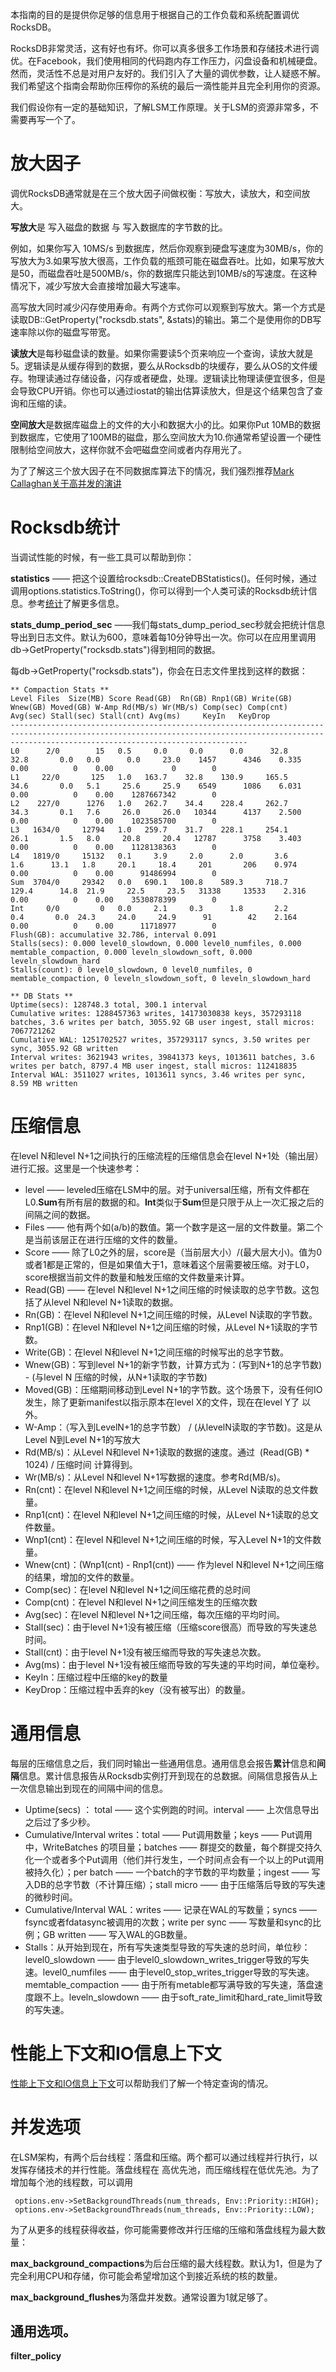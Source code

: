 本指南的目的是提供你足够的信息用于根据自己的工作负载和系统配置调优RocksDB。

RocksDB非常灵活，这有好也有坏。你可以真多很多工作场景和存储技术进行调优。在Facebook，我们使用相同的代码跑内存工作压力，闪盘设备和机械硬盘。然而，灵活性不总是对用户友好的。我们引入了大量的调优参数，让人疑惑不解。我们希望这个指南会帮助你压榨你的系统的最后一滴性能并且完全利用你的资源。

我们假设你有一定的基础知识，了解LSM工作原理。关于LSM的资源非常多，不需要再写一个了。

# 放大因子

调优RocksDB通常就是在三个放大因子间做权衡：写放大，读放大，和空间放大。

**写放大**是 写入磁盘的数据 与 写入数据库的字节数的比。

例如，如果你写入 10MS/s 到数据库，然后你观察到硬盘写速度为30MB/s，你的写放大为3.如果写放大很高，工作负载的瓶颈可能在磁盘吞吐。比如，如果写放大是50，而磁盘吞吐是500MB/s，你的数据库只能达到10MB/s的写速度。在这种情况下，减少写放大会直接增加最大写速率。

高写放大同时减少闪存使用寿命。有两个方式你可以观察到写放大。第一个方式是读取DB::GetProperty("rocksdb.stats", &stats)的输出。第二个是使用你的DB写速率除以你的磁盘写带宽。

**读放大**是每秒磁盘读的数量。如果你需要读5个页来响应一个查询，读放大就是5。逻辑读是从缓存得到的数据，要么从Rocksdb的块缓存，要么从OS的文件缓存。物理读通过存储设备，闪存或者硬盘，处理。逻辑读比物理读便宜很多，但是会导致CPU开销。你也可以通过iostat的输出估算读放大，但是这个结果包含了查询和压缩的读。

**空间放大**是数据库磁盘上的文件的大小和数据大小的比。如果你Put 10MB的数据到数据库，它使用了100MB的磁盘，那么空间放大为10.你通常希望设置一个硬性限制给空间放大，这样你就不会吧磁盘空间或者内存用光了。

为了了解这三个放大因子在不同数据库算法下的情况，我们强烈推荐[Mark Callaghan关于高并发的演讲](http://vimeo.com/album/2920922/video/98428203)

# Rocksdb统计

当调试性能的时候，有一些工具可以帮助到你：

**statistics** —— 把这个设置给rocksdb::CreateDBStatistics()。任何时候，通过调用options.statistics.ToString()，你可以得到一个人类可读的Rocksdb统计信息。参考[统计](Statistics.md)了解更多信息。

**stats_dump_period_sec** ——我们每stats_dump_period_sec秒就会把统计信息导出到日志文件。默认为600，意味着每10分钟导出一次。你可以在应用里调用db->GetProperty("rocksdb.stats")得到相同的数据。

每db->GetProperty("rocksdb.stats")，你会在日志文件里找到这样的数据：

```
** Compaction Stats **
Level Files  Size(MB) Score Read(GB)  Rn(GB) Rnp1(GB) Write(GB) Wnew(GB) Moved(GB) W-Amp Rd(MB/s) Wr(MB/s) Comp(sec) Comp(cnt) Avg(sec) Stall(sec) Stall(cnt) Avg(ms)     KeyIn   KeyDrop
-------------------------------------------------------------------------------------------------------------------------------------------------------------------------------------------------
L0      2/0        15   0.5     0.0     0.0      0.0      32.8     32.8       0.0   0.0      0.0     23.0    1457      4346    0.335       0.00          0    0.00             0        0
L1     22/0       125   1.0   163.7    32.8    130.9     165.5     34.6       0.0   5.1     25.6     25.9    6549      1086    6.031       0.00          0    0.00    1287667342        0
L2    227/0      1276   1.0   262.7    34.4    228.4     262.7     34.3       0.1   7.6     26.0     26.0   10344      4137    2.500       0.00          0    0.00    1023585700        0
L3   1634/0     12794   1.0   259.7    31.7    228.1     254.1     26.1       1.5   8.0     20.8     20.4   12787      3758    3.403       0.00          0    0.00    1128138363        0
L4   1819/0     15132   0.1     3.9     2.0      2.0       3.6      1.6      13.1   1.8     20.1     18.4     201       206    0.974       0.00          0    0.00      91486994        0
Sum  3704/0     29342   0.0   690.1   100.8    589.3     718.7    129.4      14.8  21.9     22.5     23.5   31338     13533    2.316       0.00          0    0.00    3530878399        0
Int     0/0         0   0.0     2.1     0.3      1.8       2.2      0.4       0.0  24.3     24.0     24.9      91        42    2.164       0.00          0    0.00      11718977        0
Flush(GB): accumulative 32.786, interval 0.091
Stalls(secs): 0.000 level0_slowdown, 0.000 level0_numfiles, 0.000 memtable_compaction, 0.000 leveln_slowdown_soft, 0.000 leveln_slowdown_hard
Stalls(count): 0 level0_slowdown, 0 level0_numfiles, 0 memtable_compaction, 0 leveln_slowdown_soft, 0 leveln_slowdown_hard

** DB Stats **
Uptime(secs): 128748.3 total, 300.1 interval
Cumulative writes: 1288457363 writes, 14173030838 keys, 357293118 batches, 3.6 writes per batch, 3055.92 GB user ingest, stall micros: 7067721262
Cumulative WAL: 1251702527 writes, 357293117 syncs, 3.50 writes per sync, 3055.92 GB written
Interval writes: 3621943 writes, 39841373 keys, 1013611 batches, 3.6 writes per batch, 8797.4 MB user ingest, stall micros: 112418835
Interval WAL: 3511027 writes, 1013611 syncs, 3.46 writes per sync, 8.59 MB written

```

# 压缩信息

在level N和level N+1之间执行的压缩流程的压缩信息会在level N+1处（输出层）进行汇报。这里是一个快速参考：

- level —— leveled压缩在LSM中的层。对于universal压缩，所有文件都在L0.**Sum**有所有层的数据的和。**Int**类似于**Sum**但是只限于从上一次汇报之后的间隔之间的数据。
- Files —— 他有两个如(a/b)的数值。第一个数字是这一层的文件数量。第二个是当前该层正在进行压缩的文件的数量。
- Score —— 除了L0之外的层，score是（当前层大小）/(最大层大小)。值为0或者1都是正常的，但是如果值大于1，意味着这个层需要被压缩。对于L0，score根据当前文件的数量和触发压缩的文件数量来计算。
- Read(GB) —— 在level N和level N+1之间压缩的时候读取的总字节数。这包括了从level N和level N+1读取的数据。
- Rn(GB)：在level N和level N+1之间压缩的时候，从Level N读取的字节数。
- Rnp1(GB)：在level N和level N+1之间压缩的时候，从Level N+1读取的字节数。
- Write(GB)：在level N和level N+1之间压缩的时候写出的总字节数。
- Wnew(GB)：写到level N+1的新字节数，计算方式为：(写到N+1的总字节数) - (与level N 压缩的时候，从N+1读取的字节数)
- Moved(GB)：压缩期间移动到Level N+1的字节数。这个场景下，没有任何IO发生，除了更新manifest以指示原本在level X的文件，现在在level Y了 以外。
- W-Amp：（写入到LevelN+1的总字节数） / (从levelN读取的字节数)。这是从Level N到Level N+1的写放大
- Rd(MB/s)：从Level N和level N+1读取的数据的速度。通过  (Read(GB) * 1024) / 压缩时间 计算得到。
- Wr(MB/s)：从Level N和level N+1写数据的速度。参考Rd(MB/s)。
- Rn(cnt)：在level N和level N+1之间压缩的时候，从Level N读取的总文件数量。
- Rnp1(cnt)：在level N和level N+1之间压缩的时候，从Level N+1读取的总文件数量。
- Wnp1(cnt)：在level N和level N+1之间压缩的时候，写入Level N+1的文件数量。
- Wnew(cnt)：(Wnp1(cnt) - Rnp1(cnt)) —— 作为level N和level N+1之间压缩的结果，增加的文件的数量。
- Comp(sec)：在level N和level N+1之间压缩花费的总时间
- Comp(cnt)：在level N和level N+1之间压缩发生的压缩次数
- Avg(sec)：在level N和level N+1之间压缩，每次压缩的平均时间。
- Stall(sec)：由于level N+1没有被压缩（压缩score很高）而导致的写失速总时间。
- Stall(cnt)：由于level N+1没有被压缩而导致的写失速总次数。
- Avg(ms)：由于level N+1没有被压缩而导致的写失速的平均时间，单位毫秒。
- KeyIn：压缩过程中压缩的key的数量
- KeyDrop：压缩过程中丢弃的key（没有被写出）的数量。

# 通用信息

每层的压缩信息之后，我们同时输出一些通用信息。通用信息会报告**累计**信息和**间隔**信息。累计信息报告从Rocksdb实例打开到现在的总数据。间隔信息报告从上一次信息输出到现在的间隔中间的信息。

- Uptime(secs) ： total —— 这个实例跑的时间。interval —— 上次信息导出之后过了多少秒。
- Cumulative/Interval writes：total —— Put调用数量；keys —— Put调用中，WriteBatches 的项目量；batches —— 群提交的数量，每个群提交持久化一个或者多个Put调用（他们并行发生，一个时间点会有一个以上的Put调用被持久化）；per batch —— 一个batch的字节数的平均数量；ingest —— 写入DB的总字节数（不计算压缩）；stall micro —— 由于压缩落后导致的写失速的微秒时间。
- Cumulative/Interval WAL：writes —— 记录在WAL的写数量；syncs —— fsync或者fdatasync被调用的次数；write per sync —— 写数量和sync的比例；GB written —— 写入WAL的GB数量。
- Stalls：从开始到现在，所有写失速类型导致的写失速的总时间，单位秒：level0_slowdown —— 由于level0_slowdown_writes_trigger导致的写失速。level0_numfiles —— 由于level0_stop_writes_trigger导致的写失速。memtable_compaction —— 由于所有metable都写满导致的写失速，落盘速度跟不上。leveln_slowdown —— 由于soft_rate_limit和hard_rate_limit导致的写失速。

# 性能上下文和IO信息上下文

[性能上下文和IO信息上下文](Perf-Context-and-IO-Stats-Context.md)可以帮助我们了解一个特定查询的情况。

# 并发选项

在LSM架构，有两个后台线程：落盘和压缩。两个都可以通过线程并行执行，以发挥存储技术的并行性能。落盘线程在 高优先池，而压缩线程在低优先池。为了增加每个池的线程数，可以调用

```
 options.env->SetBackgroundThreads(num_threads, Env::Priority::HIGH);
 options.env->SetBackgroundThreads(num_threads, Env::Priority::LOW);
```

为了从更多的线程获得收益，你可能需要修改并行压缩的压缩和落盘线程为最大数量：

**max_background_compactions**为后台压缩的最大线程数。默认为1，但是为了完全利用CPU和存储，你可能会希望增加这个到接近系统的核的数量。

**max_background_flushes**为落盘并发数。通常设置为1就足够了。

## 通用选项。

**filter_policy**

